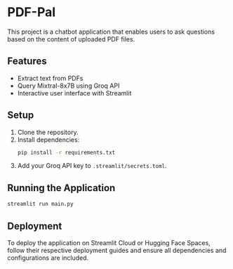  # PDF-Pal

This project is a chatbot application that enables users to ask questions based on the content of uploaded PDF files.

## Features

- Extract text from PDFs
- Query Mixtral-8x7B using Groq API
- Interactive user interface with Streamlit

## Setup

1. Clone the repository.
2. Install dependencies:
    ```bash
    pip install -r requirements.txt
    ```
3. Add your Groq API key to `.streamlit/secrets.toml`.

## Running the Application

```bash
streamlit run main.py
```

## Deployment

To deploy the application on Streamlit Cloud or Hugging Face Spaces, follow their respective deployment guides and ensure all dependencies and configurations are included.
